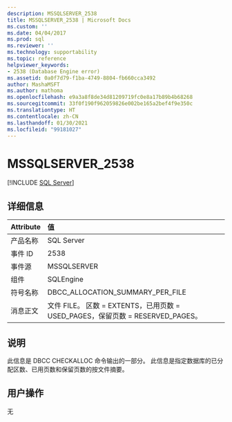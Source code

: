 ```yaml
---
description: MSSQLSERVER_2538
title: MSSQLSERVER_2538 | Microsoft Docs
ms.custom: ''
ms.date: 04/04/2017
ms.prod: sql
ms.reviewer: ''
ms.technology: supportability
ms.topic: reference
helpviewer_keywords:
- 2538 (Database Engine error)
ms.assetid: 0a0f7d79-f1ba-4749-8804-fb660cca3492
author: MashaMSFT
ms.author: mathoma
ms.openlocfilehash: e9a3a8f8de34d81209719fc0e8a17b89b4b68268
ms.sourcegitcommit: 33f0f190f962059826e002be165a2bef4f9e350c
ms.translationtype: HT
ms.contentlocale: zh-CN
ms.lasthandoff: 01/30/2021
ms.locfileid: "99181027"
---
```

# <a name="mssqlserver_2538"></a>MSSQLSERVER_2538
 [!INCLUDE [SQL Server](../../includes/applies-to-version/sqlserver.md)]
  
## <a name="details"></a>详细信息  
  
| Attribute | 值 |  
| :-------- | :---- |  
|产品名称|SQL Server|  
|事件 ID|2538|  
|事件源|MSSQLSERVER|  
|组件|SQLEngine|  
|符号名称|DBCC_ALLOCATION_SUMMARY_PER_FILE|  
|消息正文|文件 FILE。 区数 = EXTENTS，已用页数 = USED_PAGES，保留页数 = RESERVED_PAGES。|  
  
## <a name="explanation"></a>说明  
此信息是 DBCC CHECKALLOC 命令输出的一部分。 此信息是指定数据库的已分配区数、已用页数和保留页数的按文件摘要。  
  
## <a name="user-action"></a>用户操作  
无  
  
